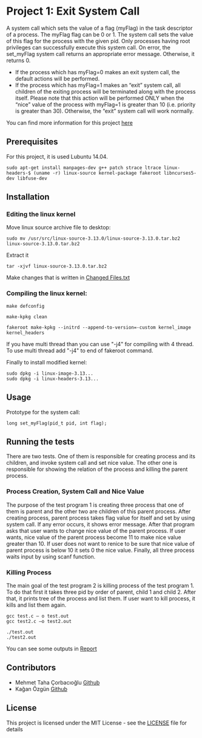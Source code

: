 # Project 1: Exit System Call
A system call which sets the value of a flag (myFlag) in the
task descriptor of a process. The myFlag flag can be 0 or 1. The system call sets the value of this flag for the process
with the given pid. Only processes having root privileges can successfully execute this system call. On error, the set_myFlag system call returns an appropriate error message. Otherwise, it returns 0.

* If the process which has myFlag=0 makes an exit system call, the default actions will be performed.
* If the process which has myFlag=1 makes an “exit” system call, all children of the exiting process will be terminated along with the process itself. Please note that this action will be performed ONLY when the “nice” value of the process with myFlag=1 is greater than 10 (i.e. priority is greater than 30). Otherwise, the “exit” system call will work normally.

You can find more information for this project [here](Project%20Description.pdf)

## Prerequisites
For this project, it is used Lubuntu 14.04.

```
sudo apt-get install manpages-dev g++ patch strace ltrace linux-headers-$ (uname -r) linux-source kernel-package fakeroot libncurses5-dev libfuse-dev
```
## Installation
### Editing the linux kernel
Move linux source archive file to desktop:
```
sudo mv /usr/src/linux-source-3.13.0/linux-source-3.13.0.tar.bz2 linux-source-3.13.0.tar.bz2
```
Extract it
```
tar -xjvf linux-source-3.13.0.tar.bz2
```
Make changes that is written in [Changed Files.txt](Changed%20Files.txt)

### Compiling the linux kernel:
```
make defconfig

make-kpkg clean

fakeroot make-kpkg --initrd --append-to-version=-custom kernel_image kernel_headers
```
If you have multi thread than you can use "-j4" for compiling with 4 thread. To use multi thread add "-j4" to end of fakeroot command.

Finally to install modified kernel:
```
sudo dpkg -i linux-image-3.13...
sudo dpkg -i linux-headers-3.13...
```

## Usage
Prototype for the system call:
```
long set_myFlag(pid_t pid, int flag);
```
## Running the tests
There are two tests. One of them is responsible for creating process and its children, and invoke system call and set nice value. The other one is responsible for showing the relation of the process and killing the parent process.

### Process Creation, System Call and Nice Value
The purpose of the test program 1 is creating three process that one of them is parent and the other two are children of this parent process. After creating process, parent process takes flag value for itself and set by using system call. If any error occurs, it shows error message. After that program asks that user wants to change nice value of the parent process. If user wants, nice value of the parent process become 11 to make nice value greater than 10. If user does not want to renice to be sure that nice value of parent process is below 10 it sets 0 the nice value. Finally, all three process waits input by using scanf function.

### Killing Process
The main goal of the test program 2 is killing process of the test program 1. To do that first it takes three pid by order of parent, child 1 and child 2. After that, it prints tree of the process and list them. If user want to kill process, it kills and list them again.

```
gcc test.c – o test.out
gcc test2.c –o test2.out

./test.out
./test2.out
```
You can see some outputs in [Report](Report.pdf)
## Contributors
* Mehmet Taha Çorbacıoğlu [Github](https://github.com/tahacorbaci)
* Kağan Özgün [Github](https://github.com/kgn95)

## License
This project is licensed under the MIT License - see the [LICENSE](../LICENSE) file for details